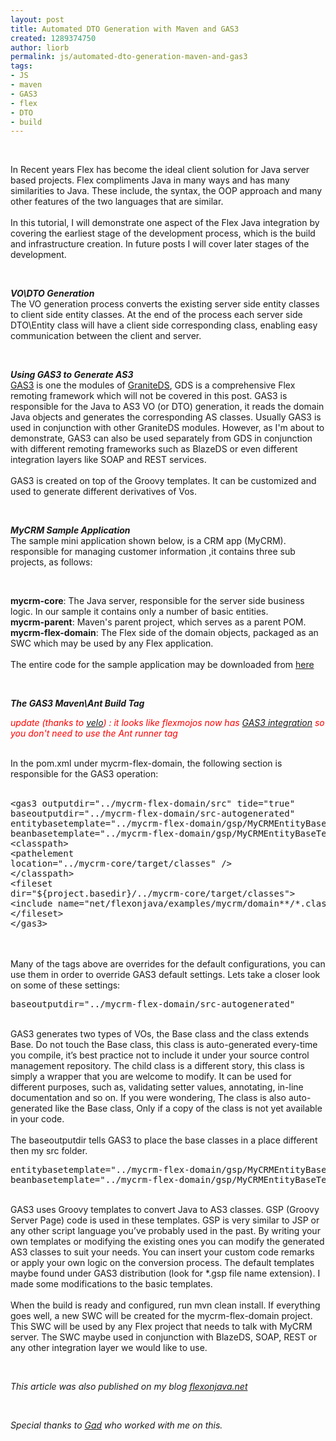 ```yaml
---
layout: post
title: Automated DTO Generation with Maven and GAS3
created: 1289374750
author: liorb
permalink: js/automated-dto-generation-maven-and-gas3
tags:
- JS
- maven
- GAS3
- flex
- DTO
- build
---
```

<p>&nbsp;</p>
<p>In Recent years Flex has become the ideal client solution for Java server based projects. Flex compliments Java in many ways and has many similarities to Java. These include, the syntax, the OOP approach and many other features of the two languages that are similar.<br />
<br />
In this tutorial, I will demonstrate one aspect of the Flex Java integration by covering the earliest stage of the development process, which is the build and infrastructure creation. In future posts I will cover later stages of the development.</p>
<p>&nbsp;</p>
<p><em><strong>VO\DTO Generation</strong></em><br />
The VO generation process converts the existing server side entity classes to client side entity classes. At the end of the process each server side DTO\Entity class will have a client side corresponding class, enabling easy communication between the client and server.</p>
<p>&nbsp;</p>
<p><em><strong>Using GAS3 to Generate AS3</strong></em><br />
<a href="http://www.graniteds.org/confluence/display/DOC/3.+Gas3+Code+Generator">GAS3</a> is one the modules of <a href="http://www.graniteds.org/confluence/pages/viewpage.action?pageId=229378">GraniteDS</a>, GDS is a comprehensive Flex remoting framework which will not be covered in this post. GAS3 is responsible for the Java to AS3 VO (or DTO) generation, it reads the domain Java objects and generates the corresponding AS classes. Usually GAS3 is used in conjunction with other GraniteDS modules. However, as I'm about to demonstrate, GAS3 can also be used separately from GDS in conjunction with different remoting frameworks such as BlazeDS or even different integration layers like SOAP and REST services.<br />
<br />
GAS3 is created on top of the Groovy templates. It can be customized and used to generate different derivatives of Vos.</p>
<p>&nbsp;</p>
<p><em><strong>MyCRM Sample Application</strong></em><br />
The sample mini application shown below, is a CRM app (MyCRM). responsible for managing customer information ,it contains three sub projects, as follows:</p>
<p>&nbsp;</p>
<p><strong>mycrm-core</strong>: The Java server, responsible for the server side business logic. In our sample it contains only a number of basic entities.<br />
<strong>mycrm-parent</strong>: Maven's parent project, which serves as a parent POM.<br />
<strong>mycrm-flex-domain</strong>: The Flex side of the domain objects, packaged as an SWC which may be used by any Flex application.<br />
<br />
The entire code for the sample application may be downloaded from <a href="http://www.box.net/shared/nivs55x35y">here</a></p>
<p>&nbsp;</p>
<p><em><strong>The GAS3 Maven\Ant Build Tag</strong></em></p>
<p><span style="color: rgb(255, 0, 0);"><em>update (thanks to <a href="http://mayboroda.blogspot.com/">velo</a>) : it looks like flexmojos now has <a href="https://docs.sonatype.org/display/FLEXMOJOS/Generator+Mojo">GAS3 integration</a> so you don't need to use the Ant runner tag </em></span></p>
<p><br />
In the pom.xml under mycrm-flex-domain, the following section is responsible for the GAS3 operation:<br />
&nbsp;</p>
<pre class="brush: xhtml;" title="code">
&lt;gas3 outputdir=&quot;../mycrm-flex-domain/src&quot; tide=&quot;true&quot;
baseoutputdir=&quot;../mycrm-flex-domain/src-autogenerated&quot;
entitybasetemplate=&quot;../mycrm-flex-domain/gsp/MyCRMEntityBaseTemplate.gsp&quot;
beanbasetemplate=&quot;../mycrm-flex-domain/gsp/MyCRMEntityBaseTemplate.gsp&quot;&gt;
&lt;classpath&gt;
&lt;pathelement
location=&quot;../mycrm-core/target/classes&quot; /&gt;
&lt;/classpath&gt;
&lt;fileset
dir=&quot;${project.basedir}/../mycrm-core/target/classes&quot;&gt;
&lt;include name=&quot;net/flexonjava/examples/mycrm/domain**/*.class&quot; /&gt;
&lt;/fileset&gt;
&lt;/gas3&gt;</pre>
<p><br />
<br />
Many of the tags above are overrides for the default configurations, you can use them in order to override GAS3 default settings. Lets take a closer look on some of these settings:</p>
<pre class="brush: xhtml;" title="code">
baseoutputdir=&quot;../mycrm-flex-domain/src-autogenerated&quot;</pre>
<p><br />
GAS3 generates two types of VOs, the Base class and the class extends Base. Do not touch the Base class, this class is auto-generated every-time you compile, it&rsquo;s best practice not to include it under your source control management repository. The child class is a different story, this class is simply a wrapper that you are welcome to modify. It can be used for different purposes, such as, validating setter values, annotating, in-line documentation and so on. If you were wondering, The class is also auto-generated like the Base class, Only if a copy of the class is not yet available in your code.<br />
<br />
The baseoutputdir tells GAS3 to place the base classes in a place different then my src folder.</p>
<pre class="brush: xhtml;" title="code">
entitybasetemplate=&quot;../mycrm-flex-domain/gsp/MyCRMEntityBaseTemplate.gsp&quot;
beanbasetemplate=&quot;../mycrm-flex-domain/gsp/MyCRMEntityBaseTemplate.gsp&quot;</pre>
<p><br />
GAS3 uses Groovy templates to convert Java to AS3 classes. GSP (Groovy Server Page) code is used in these templates. GSP is very similar to JSP or any other script language you&rsquo;ve probably used in the past. By writing your own templates or modifying the existing ones you can modify the generated AS3 classes to suit your needs. You can insert your custom code remarks or apply your own logic on the conversion process. The default templates maybe found under GAS3 distribution (look for *.gsp file name extension). I made some modifications to the basic templates.<br />
<br />
When the build is ready and configured, run mvn clean install. If everything goes well, a new SWC will be created for the mycrm-flex-domain project. This SWC will be used by any Flex project that needs to talk with MyCRM server. The SWC maybe used in conjunction with BlazeDS, SOAP, REST or any other integration layer we would like to use.</p>
<p>&nbsp;</p>
<p><em>This article was also published on my blog </em><a href="http://www.flexonjava.net/"><em>flexonjava.net</em></a></p>
<p>&nbsp;</p>
<p><em>Special thanks to </em><a href="http://www.tikalk.com/users/gad"><em>Gad</em></a><em> who worked with me on this.</em></p>

